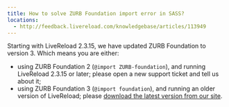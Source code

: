 ```yaml
---
title: How to solve ZURB Foundation import error in SASS?
locations:
  - http://feedback.livereload.com/knowledgebase/articles/113949
---
```


Starting with LiveReload 2.3.15, we have updated ZURB Foundation to version 3\. Which means you are either:

*   using ZURB Foundation 2 (`@import ZURB-foundation`), and running LiveReload 2.3.15 or later; please open a new support ticket and tell us about it;
*   using ZURB Foundation 3 (`@import foundation`), and running an older version of LiveReload; please [download the latest version from our site](http://go.livereload.com/mac).
